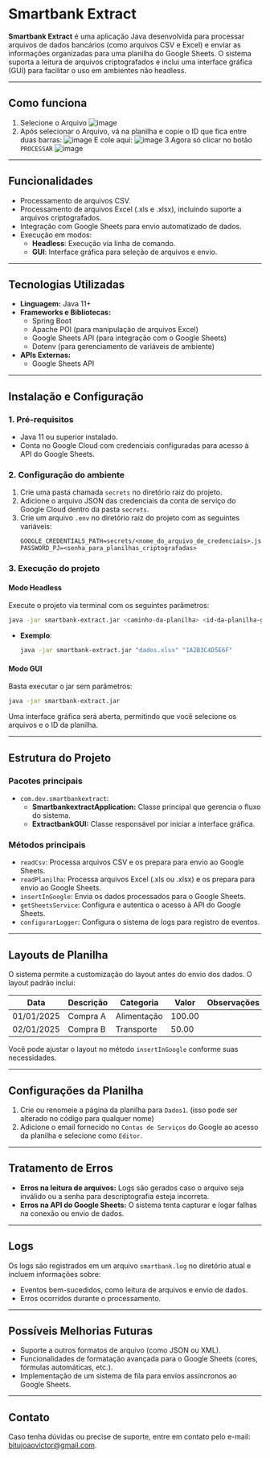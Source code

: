 # Smartbank Extract

**Smartbank Extract** é uma aplicação Java desenvolvida para processar arquivos de dados bancários (como arquivos CSV e Excel) e enviar as informações organizadas para uma planilha do Google Sheets. O sistema suporta a leitura de arquivos criptografados e inclui uma interface gráfica (GUI) para facilitar o uso em ambientes não headless.

---

## **Como funciona**
1. Selecione o Arquivo
![image](https://github.com/user-attachments/assets/aa8d4581-b077-4e39-a6e4-c393f8c2c387)
2. Após selecionar o Arquivo, vá na planilha e copie o ID que fica entre duas barras:
![image](https://github.com/user-attachments/assets/ed65c6cb-3c5a-4082-8f23-bb0c31365c1f)
E cole aqui:
![image](https://github.com/user-attachments/assets/d5d2fea1-205b-451a-85f4-4e4cf054c004)
3.Agora só clicar no botão `PROCESSAR`
![image](https://github.com/user-attachments/assets/83aa2814-885e-48dd-adda-e979b2864e5d)

---

## **Funcionalidades**

- Processamento de arquivos CSV.
- Processamento de arquivos Excel (.xls e .xlsx), incluindo suporte a arquivos criptografados.
- Integração com Google Sheets para envio automatizado de dados.
- Execução em modos:
  - **Headless**: Execução via linha de comando.
  - **GUI**: Interface gráfica para seleção de arquivos e envio.

---

## **Tecnologias Utilizadas**

- **Linguagem:** Java 11+
- **Frameworks e Bibliotecas:**
  - Spring Boot
  - Apache POI (para manipulação de arquivos Excel)
  - Google Sheets API (para integração com o Google Sheets)
  - Dotenv (para gerenciamento de variáveis de ambiente)
- **APIs Externas:**
  - Google Sheets API

---

## **Instalação e Configuração**

### **1. Pré-requisitos**

- Java 11 ou superior instalado.
- Conta no Google Cloud com credenciais configuradas para acesso à API do Google Sheets.

### **2. Configuração do ambiente**

1. Crie uma pasta chamada `secrets` no diretório raiz do projeto.
2. Adicione o arquivo JSON das credenciais da conta de serviço do Google Cloud dentro da pasta `secrets`.
3. Crie um arquivo `.env` no diretório raiz do projeto com as seguintes variáveis:
   ```
   GOOGLE_CREDENTIALS_PATH=secrets/<nome_do_arquivo_de_credenciais>.json
   PASSWORD_PJ=<senha_para_planilhas_criptografadas>
   ```

### **3. Execução do projeto**

#### **Modo Headless**

Execute o projeto via terminal com os seguintes parâmetros:

```sh
java -jar smartbank-extract.jar <caminho-da-planilha> <id-da-planilha-google>
```

- **Exemplo**:
  ```sh
  java -jar smartbank-extract.jar "dados.xlsx" "1A2B3C4D5E6F"
  ```

#### **Modo GUI**

Basta executar o jar sem parâmetros:

```sh
java -jar smartbank-extract.jar
```

Uma interface gráfica será aberta, permitindo que você selecione os arquivos e o ID da planilha.

---

## **Estrutura do Projeto**

### **Pacotes principais**

- `com.dev.smartbankextract`:
  - **SmartbankextractApplication:** Classe principal que gerencia o fluxo do sistema.
  - **ExtractbankGUI:** Classe responsável por iniciar a interface gráfica.

### **Métodos principais**

- `readCsv`: Processa arquivos CSV e os prepara para envio ao Google Sheets.
- `readPlanilha`: Processa arquivos Excel (.xls ou .xlsx) e os prepara para envio ao Google Sheets.
- `insertInGoogle`: Envia os dados processados para o Google Sheets.
- `getSheetsService`: Configura e autentica o acesso à API do Google Sheets.
- `configurarLogger`: Configura o sistema de logs para registro de eventos.

---

## **Layouts de Planilha**

O sistema permite a customização do layout antes do envio dos dados. O layout padrão inclui:

| **Data**   | **Descrição** | **Categoria** | **Valor** | **Observações** |
| ---------- | ------------- | ------------- | --------- | --------------- |
| 01/01/2025 | Compra A      | Alimentação   | 100.00    |                 |
| 02/01/2025 | Compra B      | Transporte    | 50.00     |                 |

Você pode ajustar o layout no método `insertInGoogle` conforme suas necessidades.

---

## **Configurações da Planilha**

1. Crie ou renomeie a página da planilha para `Dados1`. (isso pode ser alterado no código para qualquer nome)
2. Adicione o email fornecido no `Contas de Serviços` do Google ao acesso da planilha e selecione como `Editor`.
---

## **Tratamento de Erros**

- **Erros na leitura de arquivos:** Logs são gerados caso o arquivo seja inválido ou a senha para descriptografia esteja incorreta.
- **Erros na API do Google Sheets:** O sistema tenta capturar e logar falhas na conexão ou envio de dados.

---

## **Logs**

Os logs são registrados em um arquivo `smartbank.log` no diretório atual e incluem informações sobre:

- Eventos bem-sucedidos, como leitura de arquivos e envio de dados.
- Erros ocorridos durante o processamento.

---

## **Possíveis Melhorias Futuras**

- Suporte a outros formatos de arquivo (como JSON ou XML).
- Funcionalidades de formatação avançada para o Google Sheets (cores, fórmulas automáticas, etc.).
- Implementação de um sistema de fila para envios assíncronos ao Google Sheets.

---

## **Contato**

Caso tenha dúvidas ou precise de suporte, entre em contato pelo e-mail: [bitujoaovictor@gmail.com](mailto:bitujoaovictor@gmail.com).
